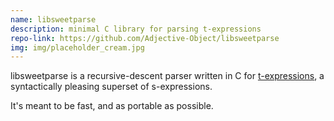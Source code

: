 ```yaml
---
name: libsweetparse
description: minimal C library for parsing t-expressions
repo-link: https://github.com/Adjective-Object/libsweetparse
img: img/placeholder_cream.jpg
---
```


libsweetparse is a recursive-descent parser written in C for [t-expressions](http://readable.sourceforge.net/), a syntactically pleasing superset of s-expressions.

It's meant to be fast, and as portable as possible.